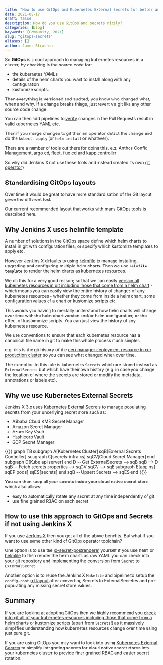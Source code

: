 ```yaml
---
title: "How to use GitOps and Kubernetes External Secrets for better audit and security"
date: 2021-08-17
draft: false
description: How do you use GitOps and secrets nicely?
categories: [blog]
keywords: [Community, 2021]
slug: "gitops-secrets"
aliases: []
author: James Strachan
---
```


So **GitOps** is a cool approach to managing kubernetes resources in a cluster, by checking in the source code for:

* the kubernetes YAMLs
* details of the helm charts you want to install along with any configuration
* kustomize scripts. 

Then everything is versioned and audited; you know who changed what, when and why. If a change breaks things, just revert via git like any other source code change.

You can then add pipelines to [verify](https://github.com/jenkins-x-plugins/jx-kube-test#readme) changes in the Pull Requests result in valid kubernetes YAML etc.

Then if you merge changes to git then an operator detect the change and do the `kubectl apply` (or `helm install` or whatever). 

There are a number of tools out there for doing this. e.g. [Anthos Config Management](https://cloud.google.com/anthos/config-management), [argo cd](https://argoproj.github.io/argo-cd/), [fleet](https://rancher.com/docs/rancher/v2.x/en/deploy-across-clusters/fleet/), [flux cd](https://fluxcd.io/) and [kapp controller](https://github.com/vmware-tanzu/carvel-kapp-controller)

So why did Jenkins X not use these tools and instead created its own [git operator](https://github.com/jenkins-x/jx-git-operator)?


## Standardising GitOps layouts

Over time it would be great to have more standardisation of the Git layout given the different tool.

Our current recommended layout that works with many GitOps tools is [described here](https://github.com/jenkins-x-plugins/jx-gitops/blob/main/docs/git_layout.md).


## Why Jenkins X uses helmfile template

A number of solutions in the GitOps space define which helm charts to install in git with configuration files; or specify which kustomize templates to apply etc.

However Jenkins X defaults to using [helmfile](https://github.com/roboll/helmfile) to manage installing, upgrading and configuring multiple helm charts. Then we use **`helmfile template`** to render the helm charts as kubernetes resources.

We do this for a very good reason; so that we can easily [version all kubernetes resources in git including those that come from a helm chart](/v3/develop/faq/general/#why-does-jenkins-x-use-helmfile-template) - which means you can easily view the entire history of changes of any kubernetes resources - whether they come from inside a helm chart, some configuration values of a chart or kustomize scripts etc. 

This avoids you having to mentally understand how helm charts will change over time with the helm chart version and/or helm configuration; or the effect of kustommize scripts. You can just view the history of any kubernetes resource.

We use conventions to ensure that each kubernetes resource has a canonical file name in git to make this whole process much simpler.

e.g. this is the git history of the [cert manager deployment resource in our production cluster](https://github.com/jenkins-x/jx3-eagle/commits/master/config-root/namespaces/cert-manager/cert-manager/cert-manager-cainjector-deploy.yaml) so you can see what changed when over time.

The exception to this rule is kubernetes `Secrets` which are stored instead as `ExternalSecrets` but which have their own history (e.g. in case you change the location of where the secrets are stored or modify the metadata, annotations or labels etc).


## Why we use Kubernetes External Secrets

Jenkins X 3.x uses [Kubernetes External Secrets](https://github.com/external-secrets/kubernetes-external-secrets) to manage populating secrets from your underlying secret store such as:

* Alibaba Cloud KMS Secret Manager
* Amazon Secret Manager
* Azure Key Vault
* Hashicorp Vault
* GCP Secret Manager

{{<mermaid>}}
graph TB
    subgraph A[Kubernetes Cluster]
        sqB[External Secrets Controller]
        subgraph C[secrets-infra ns]
            sqCV[Cloud Secret Manager]
        end
        subgraph D[Kube api server]
        end
        D -- Get ExternalSecrets --> sqB
        sqB --> D
        sqB -- Fetch secrets properties --> sqCV
        sqCV --> sqB
        subgraph E[app ns]
            sqEP[pods]
            sqES[secrets]
        end
        sqB -- Upsert Secrets --> sqES
    end
{{</mermaid>}}

You can then keep all your secrets inside your cloud native secret store which also allows:

* easy to automatically rotate any secret  at any time independently of git
* use fine grained RBAC on each secret


## How to use this approach to GitOps and Secrets if not using Jenkins X

If you use [Jenkins X](/v3/admin/) then you get all of the above benefits. But what if you want to use some other kind of GitOps operator toolchain?

One option is to use the [jx-secret-postrenderer](https://github.com/jenkins-x-plugins/jx-secret-postrenderer#jx-secret-postrenderer) yourself if you use helm or [helmfile](https://github.com/roboll/helmfile) to then render the helm charts as raw YAML you can check into your git repository and implementing the conversion from `Secret` to `ExternalSecret`.

Another option is to reuse the Jenkins X `Makefile` and pipeline to setup the `config-root` [git layout](https://github.com/jenkins-x-plugins/jx-gitops/blob/main/docs/git_layout.md) after converting Secrets to ExternalSecretes and pre-populating any missing secret store values.
 

## Summary

If you are looking at adopting GitOps then we highly recommend you [check into git all of your kubernetes resources including those that come from a helm charts or kustomize scripts](/v3/develop/faq/general/#why-does-jenkins-x-use-helmfile-template) (apart from `Secrets`!) as it massively simplifies understanding how kubernetes resources change over time using just pure git.

If you are using GitOps you may want to look into using [Kubernetes External Secrets](https://github.com/external-secrets/kubernetes-external-secrets) to simplify integrating secrets for cloud native secret stores into your kubernetes cluster to provide finer grained RBAC and easier secret rotation.

